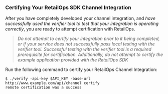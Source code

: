### Certifying Your RetailOps SDK Channel Integration

After you have completely developed your channel integration, and *have successfully used the verifier tool to
test that your integration is operating correctly*, you are ready to attempt certification
with RetailOps.

> _Do not attempt to certify your integration prior to it being completed, or if your service does
> not successfully pass local testing with the verifier tool. Successful testing with the verifier
> tool is a required prerequisite for certification. Additionally, do not attempt to certify the
> example application provided with the RetailOps SDK_

Run the following command to certify your RetailOps Channel Integration:

   ```
   $ ./verify -api-key $API_KEY -base-url http://www.example.com/api/channel certify
   remote certification was a success
   ```
